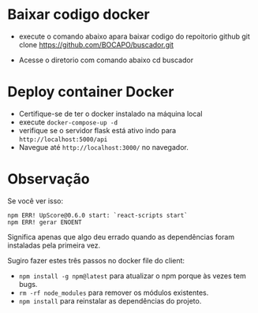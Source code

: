 # Baixar codigo docker

- execute o comando abaixo apara baixar codigo do repoitorio github
   git clone https://github.com/BOCAPO/buscador.git

- Acesse o diretorio com comando abaixo
   cd buscador 
   
 # Deploy container Docker
 
- Certifique-se de ter o docker instalado na máquina local
- execute `docker-compose-up -d`
- verifique se o servidor flask está ativo indo para `http://localhost:5000/api`
- Navegue até `http://localhost:3000/` no navegador.

# Observação

Se você ver isso:

```
npm ERR! UpScore@0.6.0 start: `react-scripts start`
npm ERR! gerar ENOENT
```

Significa apenas que algo deu errado quando as dependências foram instaladas pela primeira vez.

Sugiro fazer estes três passos no docker file do client:

- `npm install -g npm@latest` para atualizar o npm porque às vezes tem bugs.
- `rm -rf node_modules` para remover os módulos existentes.
- `npm install` para reinstalar as dependências do projeto.
